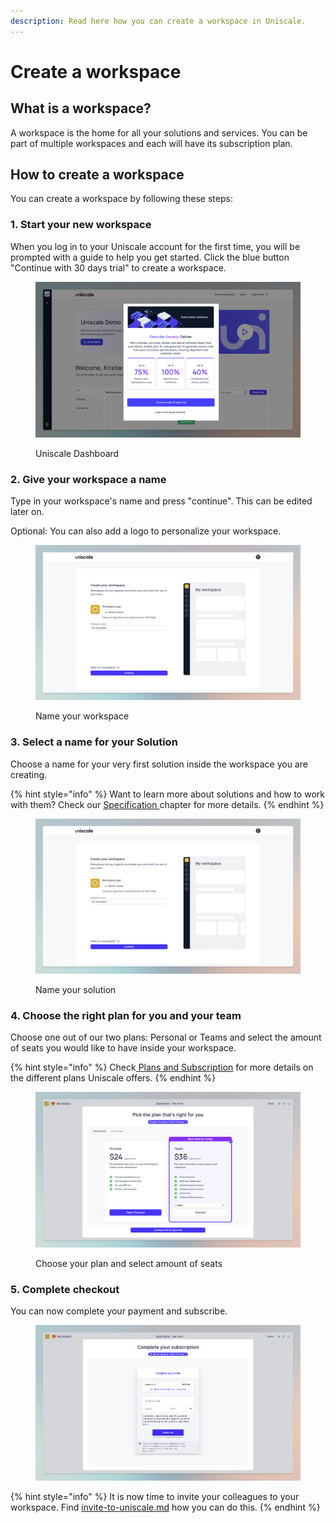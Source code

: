 ```yaml
---
description: Read here how you can create a workspace in Uniscale.
---
```


# Create a workspace

## What is a workspace?

A workspace is the home for all your solutions and services. You can be part of multiple workspaces and each will have its subscription plan.



## How to create a workspace

You can create a workspace by following these steps:

### 1. Start your new workspace

When you log in to your Uniscale account for the first time, you will be prompted with a guide to help you get started. Click the blue button "Continue with 30 days trial" to create a workspace.

<figure><img src="../../.gitbook/assets/Dashboard_3.0_Appcues.png" alt=""><figcaption><p>Uniscale Dashboard</p></figcaption></figure>

### 2. Give your workspace a name

Type in your workspace's name and press "continue". This can be edited later on.

Optional: You can also add a logo to personalize your workspace.

<figure><img src="../../.gitbook/assets/Create-workspcae.png" alt=""><figcaption><p>Name your workspace</p></figcaption></figure>



### 3. Select a name for your Solution

Choose a name for your very first solution inside the workspace you are creating.

{% hint style="info" %}
Want to learn more about solutions and how to work with them? Check our [Specification ](https://help.uniscale.com/using-uniscale/specification)chapter for more details.
{% endhint %}

<figure><img src="../../.gitbook/assets/create-workspace_solution.png" alt=""><figcaption><p>Name your solution</p></figcaption></figure>



### 4. Choose the right plan for you and your team

Choose one out of our two plans: Personal or Teams and select the amount of seats you would like to have inside your workspace.&#x20;

{% hint style="info" %}
Check[ Plans and Subscription](https://help.uniscale.com/plans-and-subscriptions) for more details on the different plans Uniscale offers.
{% endhint %}

<figure><img src="../../.gitbook/assets/CleanShot 2024-03-25 at 18.16.29@2x.png" alt=""><figcaption><p>Choose your plan and select amount of seats</p></figcaption></figure>

### 5. Complete checkout

You can now complete your payment and subscribe.&#x20;

<figure><img src="../../.gitbook/assets/CleanShot 2024-03-25 at 18.03.40@2x.png" alt=""><figcaption></figcaption></figure>



{% hint style="info" %}
It is now time to invite your colleagues to your workspace. Find [invite-to-uniscale.md](invite-to-uniscale.md "mention")   how you can do this.&#x20;
{% endhint %}

